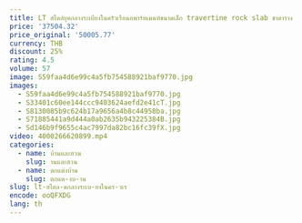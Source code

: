 ```yaml
---
title: LT สไตล์ยุคกลางระเบียงในครัวเรือนอพาร์ทเมนท์ขนาดเล็ก travertine rock slab ชาตาราง movable ชาตาราง
price: '37504.32'
price_original: '50005.77'
currency: THB
discount: 25%
rating: 4.5
volume: 57
image: S59faa4d6e99c4a5fb754588921baf9770.jpg
images:
  - S59faa4d6e99c4a5fb754588921baf9770.jpg
  - S33401c60ee144ccc9403624aefd2e41cT.jpg
  - S8130085b9c624b17a9656a4b8c44958ba.jpg
  - S71885441a9d444a0ab2635b943225384B.jpg
  - Sd146b9f9655c4ac7997da82bc16fc39fX.jpg
video: 4000266620899.mp4
categories:
  - name: บ้านและสวน
    slug: านและสวน
  - name: ตกแต่งบ้าน
    slug: ตกแต-งบ-าน
slug: lt-สไตล-คกลางระเบ-ยงในคร-วเร
encode: ooQFXDG
lang: th
---
```

  